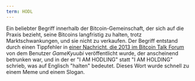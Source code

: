```yaml
---
term: HODL
---
```


Ein beliebter Begriff innerhalb der Bitcoin-Gemeinschaft, der sich auf die Praxis bezieht, seine Bitcoins langfristig zu halten, trotz Marktschwankungen, und sie nicht zu verkaufen. Der Begriff entstand durch einen Tippfehler in [einer Nachricht, die 2013 im Bitcoin Talk Forum](https://bitcointalk.org/index.php?topic=375643.msg4022997#msg4022997) von dem Benutzer *GameKyuubi* veröffentlicht wurde, der anscheinend betrunken war, und in der er "I AM HODLING" statt "I AM HOLDING" schrieb, was auf Englisch "halten" bedeutet. Dieses Wort wurde schnell zu einem Meme und einem Slogan.